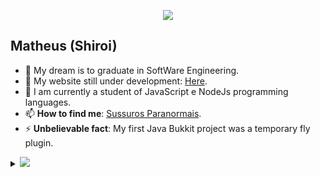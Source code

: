 <p align="center"><img src="https://i.imgur.com/A6bWGFl.gif"/></p>

## Matheus (Shiroi)
- 🔭 My dream is to graduate in SoftWare Engineering.
- 👯 My website still under development: [Here](https://discord.gg/7McbVVVEfu).
- 💬 I am currently a student of JavaScript e NodeJs programming languages.
- 📫 **How to find me**: [Sussuros Paranormais](https://discord.gg/7McbVVVEfu).
- ⚡ **Unbelievable fact**: My first Java Bukkit project was a temporary fly plugin.

<details>
<summary>
  <a href="https://github.com/ShiroiCrypto"><img src="https://img.shields.io/badge/-Expand%20to%20know%20more-b03544?style=for-the-badge" /></a>
</summary>
